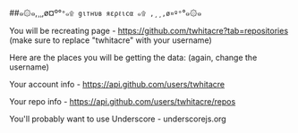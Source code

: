 ##๑۞๑,¸¸,ø¤º°`°๑۩ gιтнυв яερℓιcα ๑۩ ,¸¸,ø¤º°`°๑۞๑

You will be recreating page - https://github.com/twhitacre?tab=repositories  (make sure to replace "twhitacre" with your username)

Here are the places you will be getting the data: (again, change the username)

Your account info - https://api.github.com/users/twhitacre

Your repo info - https://api.github.com/users/twhitacre/repos

You'll probably want to use Underscore - underscorejs.org

